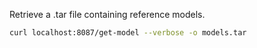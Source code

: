 Retrieve a .tar file containing reference models.

```bash
curl localhost:8087/get-model --verbose -o models.tar
```